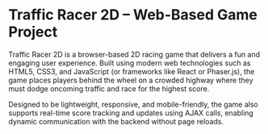 # Traffic Racer 2D – Web-Based Game Project
Traffic Racer 2D is a browser-based 2D racing game that delivers a fun and engaging user experience. Built using modern web technologies such as HTML5, CSS3, and JavaScript (or frameworks like React or Phaser.js), the game places players behind the wheel on a crowded highway where they must dodge oncoming traffic and race for the highest score.

Designed to be lightweight, responsive, and mobile-friendly, the game also supports real-time score tracking and updates using AJAX calls, enabling dynamic communication with the backend without page reloads.

